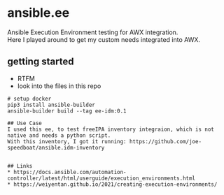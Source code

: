 # ansible.ee
Ansible Execution Environment testing for AWX integration.   
Here I played around to get my custom needs integrated into AWX.   

## getting started
* RTFM
* look into the files in this repo
```
# setup docker
pip3 install ansible-builder
ansible-builder build --tag ee-idm:0.1

## Use Case
I used this ee, to test freeIPA inventory integraion, which is not native and needs a python script.
With this inventory, I got it running: https://github.com/joe-speedboat/ansible.idm-inventory


## Links
* https://docs.ansible.com/automation-controller/latest/html/userguide/execution_environments.html
* https://weiyentan.github.io/2021/creating-execution-environments/


